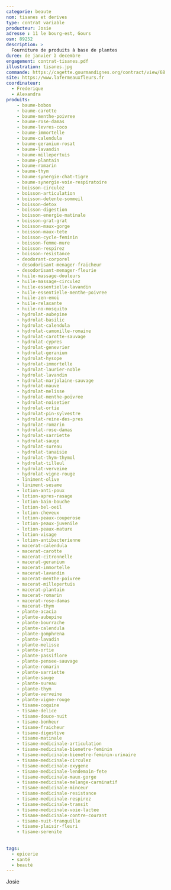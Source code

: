 ```yaml
---
categorie: beaute
nom: tisanes et derives
type: contrat variable
producteur: Josie
adresse : 11 le bourg-est, Gours
osm: 89252
description: >
  Fourniture de produits à base de plantes
duree: de janvier à decembre
engagement: contrat-tisanes.pdf
illustration: tisanes.jpg
commande: https://cagette.gourmandignes.org/contract/view/68
site: https://www.lafermeauxfleurs.fr
coordinateur: 
  - Frederique
  - Alexandra
produits:
    - baume-bobos
    - baume-carotte
    - baume-menthe-poivree
    - baume-rose-damas
    - baume-levres-coco
    - baume-immortelle
    - baume-calendula
    - baume-geranium-rosat
    - baume-lavandin
    - baume-millepertuis
    - baume-plantain
    - baume-romarin
    - baume-thym
    - baume-synergie-chat-tigre
    - baume-synergie-voie-respiratoire
    - boisson-circulez
    - boisson-articulation
    - boisson-detente-sommeil
    - boisson-detox
    - boisson-digestion
    - boisson-energie-matinale
    - boisson-grat-grat
    - boisson-maux-gorge
    - boisson-maux-tete
    - boisson-cycle-feminin
    - boisson-femme-mure
    - boisson-respirez
    - boisson-resistance
    - deodorant-corporel
    - desodorisant-menager-fraicheur
    - desodorisant-menager-fleurie
    - huile-massage-douleurs
    - huile-massage-circulez
    - huile-essentielle-lavandin
    - huile-essentielle-menthe-poivree
    - huile-zen-emoi
    - huile-relaxante
    - huile-no-mosquito
    - hydrolat-aubepine
    - hydrolat-basilic
    - hydrolat-calendula
    - hydrolat-camomille-romaine
    - hydrolat-carotte-sauvage
    - hydrolat-cypres
    - hydrolat-genevrier
    - hydrolat-geranium
    - hydrolat-hysope
    - hydrolat-immortelle
    - hydrolat-laurier-noble
    - hydrolat-lavandin
    - hydrolat-marjolaine-sauvage
    - hydrolat-mauve
    - hydrolat-melisse
    - hydrolat-menthe-poivree
    - hydrolat-noisetier
    - hydrolat-ortie
    - hydrolat-pin-sylvestre
    - hydrolat-reine-des-pres
    - hydrolat-romarin
    - hydrolat-rose-damas
    - hydrolat-sarriette
    - hydrolat-sauge
    - hydrolat-sureau
    - hydrolat-tanaisie
    - hydrolat-thym-thymol
    - hydrolat-tilleul
    - hydrolat-verveine
    - hydrolat-vigne-rouge
    - liniment-olive
    - liniment-sesame
    - lotion-anti-poux
    - lotion-apres-rasage
    - lotion-bain-bouche
    - lotion-bel-oeil
    - lotion-cheveux
    - lotion-peaux-couperose
    - lotion-peaux-juvenile
    - lotion-peaux-mature
    - lotion-visage
    - lotion-antibacterienne
    - macerat-calendula
    - macerat-carotte
    - macerat-citronnelle
    - macerat-geranium
    - macerat-immortelle
    - macerat-lavandin
    - macerat-menthe-poivree
    - macerat-millepertuis
    - macerat-plantain
    - macerat-romarin
    - macerat-rose-damas
    - macerat-thym
    - plante-acacia
    - plante-aubepine
    - plante-bourrache
    - plante-calendula
    - plante-gomphrena
    - plante-lavadin
    - plante-melisse
    - plante-ortie
    - plante-passiflore
    - plante-pensee-sauvage
    - plante-romarin
    - plante-sarriette
    - plante-sauge
    - plante-sureau
    - plante-thym
    - plante-verveine
    - plante-vigne-rouge
    - tisane-coquine
    - tisane-delice
    - tisane-douce-nuit
    - tisane-bonheur
    - tisane-fraicheur
    - tisane-digestive
    - tisane-matinale
    - tisane-medicinale-articulation
    - tisane-medicinale-bienetre-feminin
    - tisane-medicinale-bienetre-feminin-urinaire
    - tisane-medicinale-circulez
    - tisane-medicinale-oxygene
    - tisane-medicinale-lendemain-fete
    - tisane-medicinale-maux-gorge
    - tisane-medicinale-melange-carminatif
    - tisane-medicinale-minceur
    - tisane-medicinale-resistance
    - tisane-medicinale-respirez
    - tisane-medicinale-transit
    - tisane-medicinale-voie-lactee
    - tisane-medicinale-contre-courant
    - tisane-nuit-tranquille
    - tisane-plaisir-fleuri
    - tisane-serenite
    
     
tags:
  - epicerie
  - santé
  - beauté
---
```


Josie